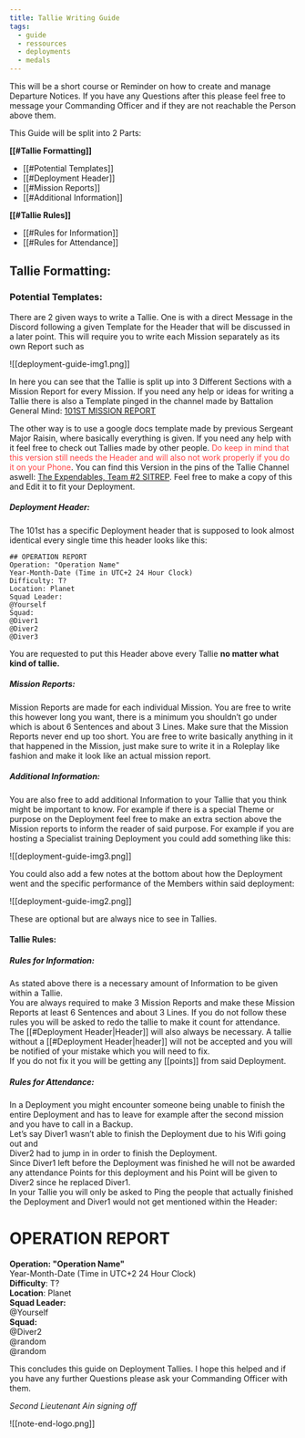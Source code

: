 ```yaml
---
title: Tallie Writing Guide
tags:
  - guide
  - ressources
  - deployments
  - medals
---
```

This will be a short course or Reminder on how to create and manage Departure Notices. If you have any Questions after this please feel free to message your Commanding Officer and if they are not reachable the Person above them.

This Guide will be split into 2 Parts:

**[[#Tallie Formatting]]**
 - [[#Potential Templates]]
 - [[#Deployment Header]]
 - [[#Mission Reports]]
 - [[#Additional Information]]

**[[#Tallie Rules]]**
 - [[#Rules for Information]]
 - [[#Rules for Attendance]]


## Tallie Formatting:
### Potential Templates:
There are 2 given ways to write a Tallie. One is with a direct Message in the Discord following a given Template for the Header that will be discussed in a later point. This will require you to write each Mission separately as its own Report such as

![[deployment-guide-img1.png]]

In here you can see that the Tallie is split up into 3 Different Sections with a Mission Report for every Mission. If you need any help or ideas for writing a Tallie there is also a Template pinged in the channel made by Battalion General Mind: [101ST MISSION REPORT](https://docs.google.com/document/d/1Sn6gsPAzKgqqhBUZ6ydYEjyEe58B2_G7Tesu7nAVKGQ/edit)

The other way is to use a google docs template made by previous Sergeant Major Raisin, where basically everything is given. If you need any help with it feel free to check out Tallies made by other people. <span style="color:rgb(255, 66, 66)">Do keep in mind that this version still needs the Header and will also not work properly if you do it on your Phone</span>.  You can find this Version in the pins of the Tallie Channel aswell: [The Expendables, Team #2 SITREP](https://docs.google.com/document/d/16VanlTSQuKSgSRLK8-y0iEKh9Z9TLkuTN8BfNoalQ-4/edit?usp=sharing). 
Feel free to make a copy of this and Edit it to fit your Deployment.

##### Deployment Header:
The 101st has a specific Deployment header that is supposed to look almost identical every single time this header looks like this:
```
## OPERATION REPORT
Operation: "Operation Name" 
Year-Month-Date (Time in UTC+2 24 Hour Clock)
Difficulty: T?
Location: Planet
Squad Leader: 
@Yourself
Squad: 
@Diver1
@Diver2
@Diver3
```
You are requested to put this Header above every Tallie **no matter what kind of tallie.**

##### Mission Reports:
Mission Reports are made for each individual Mission. You are free to write this however long you want, there is a minimum you shouldn’t go under which is about 6 Sentences and about 3 Lines. Make sure that the Mission Reports never end up too short. You are free to write basically anything in it that happened in the Mission, just make sure to write it in a Roleplay like fashion and make it look like an actual mission report.

##### Additional Information:
You are also free to add additional Information to your Tallie that you think might be important to know. For example if there is a special Theme or purpose on the Deployment feel free to make an extra section above the Mission reports to inform the reader of said purpose. For example if you are hosting a Specialist training Deployment you could add something like this:

![[deployment-guide-img3.png]]

You could also add a few notes at the bottom about how the Deployment went and the specific performance of the Members within said deployment:

![[deployment-guide-img2.png]]

These are optional but are always nice to see in Tallies.

#### Tallie Rules:
##### Rules for Information:  
As stated above there is a necessary amount of Information to be given within a Tallie.  
You are always required to make 3 Mission Reports and make these Mission Reports at least 6 Sentences and about 3 Lines. If you do not follow these rules you will be asked to redo the tallie to make it count for attendance. The [[#Deployment Header|Header]] will also always be necessary. A tallie without a [[#Deployment Header|header]] will not be accepted and you will be notified of your mistake which you will need to fix.  
If you do not fix it you will be getting any [[points]] from said Deployment.

##### Rules for Attendance:  
In a Deployment you might encounter someone being unable to finish the entire Deployment and has to leave for example after the second mission and you have to call in a Backup.  
Let’s say Diver1 wasn’t able to finish the Deployment due to his Wifi going out and  
Diver2 had to jump in in order to finish the Deployment.  
Since Diver1 left before the Deployment was finished he will not be awarded any attendance Points for this deployment and his Point will be given to Diver2 since he replaced Diver1.  
In your Tallie you will only be asked to Ping the people that actually finished the Deployment and Diver1 would not get mentioned within the Header:

# **OPERATION REPORT**

**Operation: "Operation Name"**   
Year-Month-Date (Time in UTC+2 24 Hour Clock)  
**Difficulty**: T?  
**Location**: Planet  
**Squad Leader:**   
@Yourself  
**Squad:**   
@Diver2  
@random  
@random

This concludes this guide on Deployment Tallies. I hope this helped and if you have any further Questions please ask your Commanding Officer with them.

*Second Lieutenant Ain signing off*


![[note-end-logo.png]]